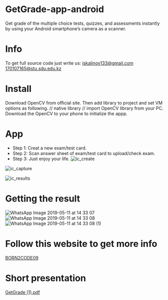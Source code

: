 # GetGrade-app-android
Get grade of the multiple choice tests, quizzes, and assessments instantly by using your Android smartphone’s camera as a scanner.
# Info
To get full source code just write us:
iskalinov133@gmail.com
170107165@stu.sdu.edu.kz
# Install
Download OpenCV from official site. Then add library to project and set VM options as following.
// native library
// import OpenCV library from your PC.
Download the OpenCV to your phone to initialize the appp.
# App
* Step 1: Creat a new exam/test card. 
* Step 2: Scan answer sheet of exam/test card to upload/check exam. 
* Step 3: Just enjoy your life. 
![ic_create](https://user-images.githubusercontent.com/38553874/57566820-66790d80-73f2-11e9-95b1-c2457951c066.png)

![ic_capture](https://user-images.githubusercontent.com/38553874/57566798-3b8eb980-73f2-11e9-8e3e-9112385a4bad.png)

![ic_results](https://user-images.githubusercontent.com/38553874/57566963-49ddd500-73f4-11e9-8263-51e8e534e4fe.png)

# Getting the result
![WhatsApp Image 2019-05-11 at 14 33 07](https://user-images.githubusercontent.com/38553874/57567384-27e75100-73fa-11e9-8c7f-2e92c256f2a2.jpeg)
![WhatsApp Image 2019-05-11 at 14 33 08](https://user-images.githubusercontent.com/38553874/57567385-2a49ab00-73fa-11e9-863b-e00118e7dd0f.jpeg)
![WhatsApp Image 2019-05-11 at 14 33 08 (1)](https://user-images.githubusercontent.com/38553874/57567386-2c136e80-73fa-11e9-8cc9-e59b32a61e51.jpeg)

# Follow this website to get more info
[BORN2CODE09](http://adilbek.info/)

# Short presentation 
[GetGrade (1).pdf](https://github.com/iskalinov13/GradesApp/files/3168811/GetGrade.1.pdf)

